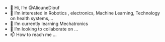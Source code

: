 - 👋 Hi, I’m @AliouneDiouf
- 👀 I’m interested in Robotics , electronics, Machine Learning, Technology on health systems,...
- 🌱 I’m currently learning Mechatronics
- 💞️ I’m looking to collaborate on ...
- 📫 How to reach me ...

<!---
AliouneDiouf/AliouneDiouf is a ✨ special ✨ repository because its `README.md` (this file) appears on your GitHub profile.
You can click the Preview link to take a look at your changes.
--->
